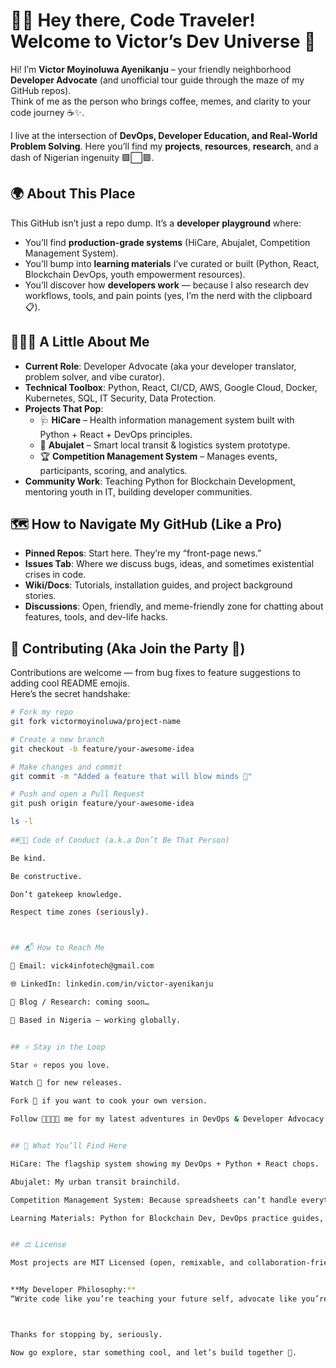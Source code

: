 # 👋🏾 Hey there, Code Traveler! Welcome to Victor’s Dev Universe 🚀  

Hi! I’m **Victor Moyinoluwa Ayenikanju** – your friendly neighborhood **Developer Advocate** (and unofficial tour guide through the maze of my GitHub repos).  
Think of me as the person who brings coffee, memes, and clarity to your code journey ☕✨.  

I live at the intersection of **DevOps, Developer Education, and Real-World Problem Solving**. Here you’ll find my **projects**, **resources**, **research**, and a dash of Nigerian ingenuity 🟩⬜🟩.  


## 🌍 About This Place  

This GitHub isn’t just a repo dump. It’s a **developer playground** where:  

- You’ll find **production-grade systems** (HiCare, Abujalet, Competition Management System).  
- You’ll bump into **learning materials** I’ve curated or built (Python, React, Blockchain DevOps, youth empowerment resources).  
- You’ll discover how **developers work** — because I also research dev workflows, tools, and pain points (yes, I’m the nerd with the clipboard 📋).  


## 🧑🏾‍💻 A Little About Me  

- **Current Role**: Developer Advocate (aka your developer translator, problem solver, and vibe curator).  
- **Technical Toolbox**: Python, React, CI/CD, AWS, Google Cloud, Docker, Kubernetes, SQL, IT Security, Data Protection.  
- **Projects That Pop**:
  - 🩺 **HiCare** – Health information management system built with Python + React + DevOps principles.
  - 🚌 **Abujalet** – Smart local transit & logistics system prototype.  
  - 🏆 **Competition Management System** – Manages events, participants, scoring, and analytics.  
- **Community Work**: Teaching Python for Blockchain Development, mentoring youth in IT, building developer communities.  



## 🗺️ How to Navigate My GitHub (Like a Pro)  

- **Pinned Repos**: Start here. They’re my “front-page news.”  
- **Issues Tab**: Where we discuss bugs, ideas, and sometimes existential crises in code.  
- **Wiki/Docs**: Tutorials, installation guides, and project background stories.  
- **Discussions**: Open, friendly, and meme-friendly zone for chatting about features, tools, and dev-life hacks.  


## 🤝 Contributing (Aka Join the Party 🎉)  

Contributions are welcome — from bug fixes to feature suggestions to adding cool README emojis.  
Here’s the secret handshake:  

```bash
# Fork my repo
git fork victormoyinoluwa/project-name

# Create a new branch
git checkout -b feature/your-awesome-idea

# Make changes and commit
git commit -m "Added a feature that will blow minds 🤯"

# Push and open a Pull Request
git push origin feature/your-awesome-idea

ls -l
 
##🦸🏾 Code of Conduct (a.k.a Don’t Be That Person)

Be kind.

Be constructive.

Don’t gatekeep knowledge.

Respect time zones (seriously).



## 📬 How to Reach Me

💌 Email: vick4infotech@gmail.com

🌐 LinkedIn: linkedin.com/in/victor-ayenikanju

📝 Blog / Research: coming soon…

📍 Based in Nigeria – working globally.


## ⭐ Stay in the Loop

Star ⭐ repos you love.

Watch 👀 for new releases.

Fork 🍴 if you want to cook your own version.

Follow 🫱🏾‍🫲🏾 me for my latest adventures in DevOps & Developer Advocacy.


## 🧠 What You’ll Find Here

HiCare: The flagship system showing my DevOps + Python + React chops.

Abujalet: My urban transit brainchild.

Competition Management System: Because spreadsheets can’t handle everything.

Learning Materials: Python for Blockchain Dev, DevOps practice guides, research notes on developer workflows.


## ⚖️ License

Most projects are MIT Licensed (open, remixable, and collaboration-friendly). Check individual repos for specifics.


**My Developer Philosophy:**
“Write code like you’re teaching your future self, advocate like you’re empowering a community, and document like your coffee depends on it.” ☕



Thanks for stopping by, seriously. 

Now go explore, star something cool, and let’s build together 🚀.